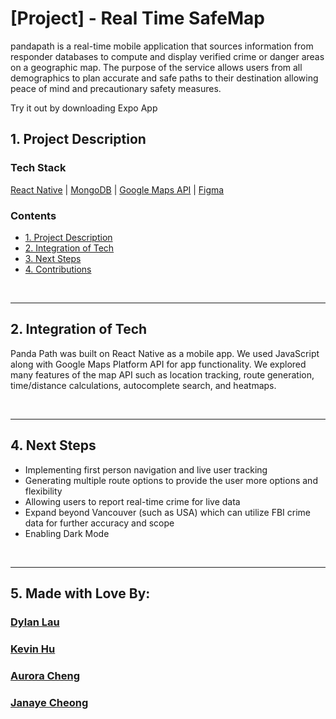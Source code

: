 # [Project] - Real Time SafeMap

pandapath is a real-time mobile application that sources information from responder databases to compute and display verified crime or danger areas on a geographic map. The purpose of the service allows users from all demographics to plan accurate and safe paths to their destination allowing peace of mind and precautionary safety measures. 

Try it out by downloading Expo App 

## 1. Project Description

### Tech Stack

[React Native](https://reactnative.dev/) | [MongoDB](https://www.mongodb.com/) | [Google Maps API](https://developers.google.com/maps) | [Figma](https://figma.com/)

### Contents

- [1. Project Description](#1-project-description)
- [2. Integration of Tech](#3-integration-of-tech)
- [3. Next Steps](#4-next-steps)
- [4. Contributions](#5-contributions)

<br/>

---

## 2. Integration of Tech

Panda Path was built on React Native as a mobile app. We used JavaScript along with Google Maps Platform API for app functionality. We explored many features of the map API such as location tracking, route generation, time/distance calculations, autocomplete search, and heatmaps.

<br/>

---

## 4. Next Steps

- Implementing first person navigation and live user tracking
- Generating multiple route options to provide the user more options and flexibility
- Allowing users to report real-time crime for live data
- Expand beyond Vancouver (such as USA) which can utilize FBI crime data for further accuracy and scope
- Enabling Dark Mode 

<br/>

---

## 5. Made with Love By: 

### [Dylan Lau](https://www.linkedin.com/in/dylanzylau/)


### [Kevin Hu](https://www.linkedin.com/in/kevin-hu1/)


### [Aurora Cheng](https://www.linkedin.com/in/aurora-cheng-07613523b/)


### [Janaye Cheong](https://www.linkedin.com/in/janaye-cheong-105513/)


